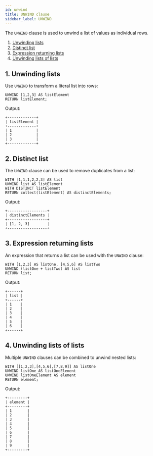 ```yaml
---
id: unwind
title: UNWIND clause
sidebar_label: UNWIND
---
```


The `UNWIND` clause is used to unwind a list of values as individual rows.

1. [Unwinding lists](#1-unwinding-lists) <br />
2. [Distinct list](#2-distinct-list) <br />
3. [Expression returning lists](#3-expression-returning-lists) <br />
4. [Unwinding lists of lists](#4-unwinding-lists-of-lists)

## 1. Unwinding lists

Use `UNWIND` to transform a literal list into rows:

```cypher
UNWIND [1,2,3] AS listElement
RETURN listElement;
```

Output:

```nocopy
+-------------+
| listElement |
+-------------+
| 1           |
| 2           |
| 3           |
+-------------+
```

## 2. Distinct list

The `UNWIND` clause can be used to remove duplicates from a list:

```cypher
WITH [1,1,1,2,2,3] AS list
UNWIND list AS listElement
WITH DISTINCT listElement
RETURN collect(listElement) AS distinctElements;
```

Output:

```nocopy
+------------------+
| distinctElements |
+------------------+
| [1, 2, 3]        |
+------------------+
```

## 3. Expression returning lists

An expression that returns a list can be used with the `UNWIND` clause:

```cypher
WITH [1,2,3] AS listOne, [4,5,6] AS listTwo
UNWIND (listOne + listTwo) AS list
RETURN list;
```

Output:

```nocopy
+------+
| list |
+------+
| 1    |
| 2    |
| 3    |
| 4    |
| 5    |
| 6    |
+------+
```

## 4. Unwinding lists of lists

Multiple `UNWIND` clauses can be combined to unwind nested lists:

```cypher
WITH [[1,2,3],[4,5,6],[7,8,9]] AS listOne
UNWIND listOne AS listOneElement
UNWIND listOneElement AS element
RETURN element;
```

Output:

```nocopy
+---------+
| element |
+---------+
| 1       |
| 2       |
| 3       |
| 4       |
| 5       |
| 6       |
| 7       |
| 8       |
| 9       |
+---------+
```
